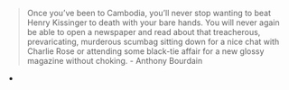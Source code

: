 > Once you’ve been to Cambodia, you’ll never stop wanting to beat Henry Kissinger to death with your bare hands. You will never again be able to open a newspaper and read about that treacherous, prevaricating, murderous scumbag sitting down for a nice chat with Charlie Rose or attending some black-tie affair for a new glossy magazine without choking. - Anthony Bourdain

- []()
